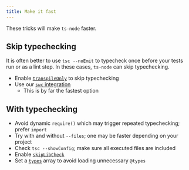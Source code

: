 ```yaml
---
title: Make it fast
---
```


These tricks will make `ts-node` faster.

## Skip typechecking

It is often better to use `tsc --noEmit` to typecheck once before your tests run or as a lint step. In these cases, `ts-node` can skip typechecking.

* Enable [`transpileOnly`](./configuration.md#options) to skip typechecking
* Use our [`swc` integration](./transpilers.md#bundled-swc-integration)
  * This is by far the fastest option

## With typechecking

* Avoid dynamic `require()` which may trigger repeated typechecking; prefer `import`
* Try with and without `--files`; one may be faster depending on your project
* Check `tsc --showConfig`; make sure all executed files are included
* Enable [`skipLibCheck`](https://www.typescriptlang.org/tsconfig#skipLibCheck)
* Set a [`types`](https://www.typescriptlang.org/tsconfig#types) array to avoid loading unnecessary `@types`
